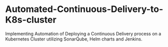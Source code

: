 # Automated-Continuous-Delivery-to-K8s-cluster

Implementing Automation of Deploying a Continuous Delivery process on a Kubernetes Cluster utilizing SonarQube, Helm charts and Jenkins.
